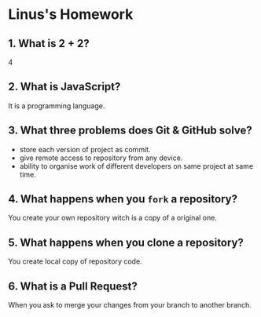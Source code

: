 # Linus's Homework

## 1. What is 2 + 2?

4

## 2. What is JavaScript?

It is a programming language.

## 3. What three problems does Git & GitHub solve?

- store each version of project as commit.
- give remote access to repository from any device.
- ability to organise work of different developers on same project at same time. 

## 4. What happens when you `fork` a repository?

You create your own repository witch is a copy of a original one.

## 5. What happens when you clone a repository?

You create local copy of repository code.

## 6. What is a Pull Request?

When you ask to merge your changes from your branch to another branch.
